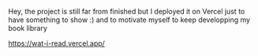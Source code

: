 Hey, the project is still far from finished but I deployed it on Vercel just to have something to show :)
and to motivate myself to keep developping my book library

https://wat-i-read.vercel.app/
